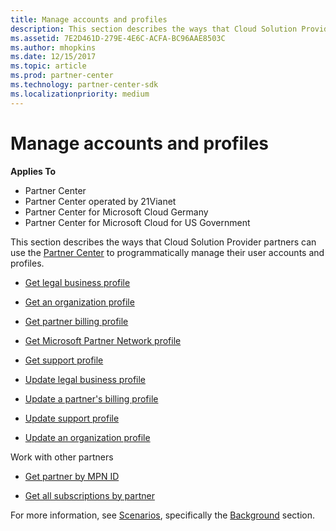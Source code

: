 ```yaml
---
title: Manage accounts and profiles
description: This section describes the ways that Cloud Solution Provider partners can use the Partner Center to programmatically manage their user accounts and profiles.
ms.assetid: 7E2D461D-279E-4E6C-ACFA-BC96AAE8503C
ms.author: mhopkins
ms.date: 12/15/2017
ms.topic: article
ms.prod: partner-center
ms.technology: partner-center-sdk
ms.localizationpriority: medium
---
```


# Manage accounts and profiles


**Applies To**

-   Partner Center
-   Partner Center operated by 21Vianet
-   Partner Center for Microsoft Cloud Germany
-   Partner Center for Microsoft Cloud for US Government

This section describes the ways that Cloud Solution Provider partners can use the [Partner Center](index.md) to programmatically manage their user accounts and profiles.

-   [Get legal business profile](get-legal-business-profile.md)

-   [Get an organization profile](get-an-organization-profile.md)

-   [Get partner billing profile](get-partner-billing-profile.md)

-   [Get Microsoft Partner Network profile](get-partner-network-profile.md)

-   [Get support profile](get-support-profile.md)

-   [Update legal business profile](update-legal-business-profile.md)

-   [Update a partner's billing profile](update-partner-billing-profile.md)

-   [Update support profile](update-support-profile.md)

-   [Update an organization profile](update-an-organization-profile.md)

Work with other partners

-   [Get partner by MPN ID](get-partner-by-mpn-id.md)

-   [Get all subscriptions by partner](get-all-subscriptions-by-partner.md)

For more information, see [Scenarios](scenarios.md), specifically the [Background](scenarios.md#background) section.

 

 




